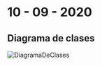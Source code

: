# 10 - 09 - 2020

## Diagrama de clases
![DiagramaDeClases](https://github.com/SantiValdezUlzurrun/ResolucionFinales-7507Algo3/edit/master/2020-02-27/Resolucion/Chino/Modelo/DiagramaDeClase.png)

